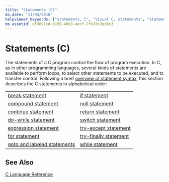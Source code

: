 ```yaml
---
title: "Statements (C)"
ms.date: "11/04/2016"
helpviewer_keywords: ["statements, C", "Visual C, statements", "statements"]
ms.assetid: df3891cd-6195-4663-aecf-7fe7dc3ed9c3
---
```

# Statements (C)

The statements of a C program control the flow of program execution. In C, as in other programming languages, several kinds of statements are available to perform loops, to select other statements to be executed, and to transfer control. Following a brief [overview of statement syntax](../c-language/overview-of-c-statements.md), this section describes the C statements in alphabetical order:

|||
|-|-|
|[break statement](../c-language/break-statement-c.md)|[if statement](../c-language/if-statement-c.md)|
|[compound statement](../c-language/compound-statement-c.md)|[null statement](../c-language/null-statement-c.md)|
|[continue statement](../c-language/continue-statement-c.md)|[return statement](../c-language/return-statement-c.md)|
|[do-while statement](../c-language/do-while-statement-c.md)|[switch statement](../c-language/switch-statement-c.md)|
|[expression statement](../c-language/expression-statement-c.md)|[try-except statement](../c-language/try-except-statement-c.md)|
|[for statement](../c-language/for-statement-c.md)|[try-finally statement](../c-language/try-finally-statement-c.md)|
|[goto and labeled statements](../c-language/goto-and-labeled-statements-c.md)|[while statement](../c-language/while-statement-c.md)|

## See Also

[C Language Reference](../c-language/c-language-reference.md)